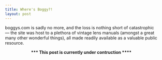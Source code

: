 ```yaml
---
title: Where's Boggy?!
layout: post
---
```


boggys.com is sadly no more, and the loss is nothing short of catastrophic — the site was host to a plethora of vintage lens manuals (amongst a great many other wonderful things), all made readily available as a valuable public resource.

<center><b>*** This post is currently under contruction ****</b></center>







